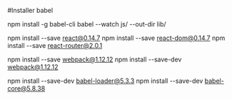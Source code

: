 #Installer babel

npm install -g babel-cli
babel --watch js/ --out-dir lib/

npm install --save react@0.14.7
npm install --save react-dom@0.14.7
npm install --save react-router@2.0.1

npm install --save webpack@1.12.12
npm install --save-dev webpack@1.12.12

npm install --save-dev babel-loader@5.3.3
npm install --save-dev babel-core@5.8.38